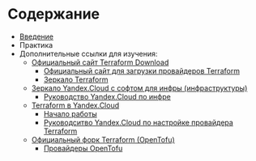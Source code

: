 # Содержание

- [Введение](https://github.com/lamjob1993/terraform-monitoring/tree/main/terraform/beggining)
- Практика
- Дополнительные ссылки для изучения:
  - [Официальный сайт Terraform Download](https://developer.hashicorp.com/terraform/install#linux)
    - [Официальный сайт для загрузки провайдеров Terraform](https://registry.terraform.io/browse/providers)
    - [Зеркало Terraform ](https://terraform-registry-mirror.ru/)
  - [Зеркало Yandex.Cloud с софтом для инфры (инфраструктуры)](https://mirror.yandex.ru/)
    - [Руководство Yandex.Cloud по инфре](https://yandex.cloud/ru/docs/tutorials/)
  - [Terraform в Yandex.Cloud](https://yandex.cloud/ru/blog/posts/2019/03/terraform)
    - [Начало работы](https://yandex.cloud/ru/docs/tutorials/infrastructure-management/terraform-quickstart)
    - [Руководситво Yandex.Cloud по настройке провайдера Terraform](https://yandex.cloud/ru/docs/ydb/terraform/install)
  - [Официальный форк Terraform (OpenTofu)](https://opentofu.org/docs/intro/install/deb/)
    - [Провайдеры OpenTofu](https://search.opentofu.org/providers)

